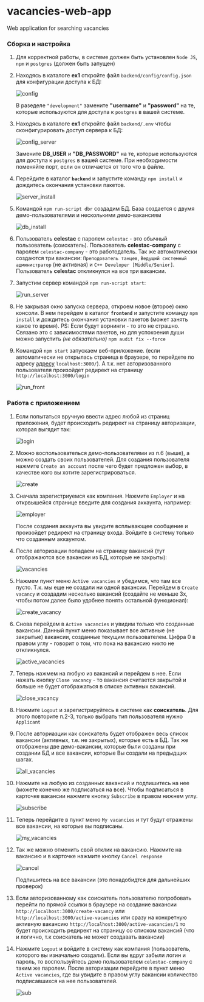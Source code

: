 # vacancies-web-app
Web application for searching vacancies

### Сборка и настройка

1.  Для корректной работы, в системе должен быть установлен `Node JS`, `npm` и `postgres` (должен быть запущен)

2.  Находясь в каталоге **ex1** откройте файл `backend/config/config.json` для конфигурации доступа к БД:

    ![config](src/img/1.png)

    В разеделе `"development"` замените **"username"** и **"password"** на те, которые используются для доступа к `postgres` в вашей системе.

3.  Находясь в каталоге **ex1** откройте файл `backend/.env` чтобы сконфигурировать доступ сервера к БД:

    ![config_server](src/img/2.png)

    Замените **DB_USER** и **"DB_PASSWORD"** на те, которые используются для доступа к `postgres` в вашей системе. При необходимости поменяйте порт, если он отличается от того что в файле.

4.  Перейдите в каталог **`backend`** и запустите команду `npm install` и дождитесь окончания установки пакетов.

    ![server_install](src/img/3.png)

5.  Командой `npm run-script dbr` создадим БД. База создается с двумя демо-пользователями и несколькими демо-вакансиям

    ![db_install](src/img/4.png)

6.  Пользователь **celestac** с паролем `celestac` - это обычный пользователь (соискатель). Пользователь **celestac-company** с паролем `celestac-company` - это работодатель. Так же автоматически создаются три вакансии: `Преподователь танцев`, `Ведущий системный администратор` (не активная) и `C++ Developer [Middle/Senior]`. Пользователь **celestac** откликнулся на все три вакансии.

7.  Запустим сервер командой `npm run-script start`:

    ![run_server](src/img/5.png)

8.  Не закрывая окно запуска сервера, откроем новое (второе) окно консоли. В нем перейдем в каталог **`frontend`** и запустите команду `npm install` и дождитесь окончания установки пакетов (может занять какое то время). PS: Если будут ворнинги - то это не страшно. Связано это с зависимостями пакетов, но для успокоения души можно запустить _(не обязательно)_ `npm audit fix --force`

9.  Командой `npm start` запускаем веб-приложение. (если автоматически не открылась страница в браузере, то перейдете по адресу [адресу](http://localhost:3000/) `localhost:3000/`). А т.к. нет авторизованного пользователя произойдет редирект на страницу `http://localhost:3000/login`

    ![run_front](src/img/6.png)

### Работа с приложением

1.  Если попытаться вручную ввести адрес любой из страниц приложения, будет происходить редирект на страницу авторизации, которая выгядит так:

    ![login](src/img/7.png)

2.  Можно воспользователься демо-пользователями из п.6 (выше), а можно создать своих пользователей. Для создания пользователя нажмите `Create an account` после чего будет предложен выбор, в качестве кого вы хотите зарегистрироваться.

    ![create](src/img/8.png)

3.  Сначала зарегистриуемся как компания. Нажмите `Employer` и на открвышейся странице введите для создания аккаунта, например:

    ![employer](src/img/9.png)

    После создания аккаунта вы увидите всплывающее сообщение и произойдет редирект на страницу входа. Войдите в систему только что созданным аккаунтом.

4.  После авторизации попадаем на страницу вакансий (тут отображаются все вакансии из БД, которые не закрыты):

    ![vacancies](src/img/10.png)

5.  Нажмем пункт меню `Active vacancies` и убедимся, что там все пусто. Т.к. мы еще не создали ни одной вакансии. Перейдем в `Create vacancy` и создадим несколько вакансий (создайте не меньше 3х, чтобы потом далее было удобнее понять остальной функционал):

    ![create_vacancy](src/img/11.png)

6.  Снова перейдем в `Active vacancies` и увидим только что созданные вакансии. Данный пункт меню показывает все активные (не закрытые) вакансии, созданные текущим пользователем. Цифра 0 в правом углу - говорит о том, что пока на вакансию никто не откликнулся.

    ![active_vacancies](src/img/12.png)

7.  Теперь нажмем на любую из вакансий и перейдем в нее. Если нажать кнопку `Close vacancy` - то вакансия считается закрытой и больше не будет отображаться в списке активных вакансий.

    ![close_vacancy](src/img/13.png)

8.  Нажмите `Logout` и зарегистрируйтесь в системе как **соискатель**. Для этого повторите п.2-3, только выбрать тип пользователя нужно `Applicant`
9.  После авториазции как соискатель будет отображен весь список вакансии (активных, т.е. не закрытых), которые есть в БД. Так же отображены две демо-вакансии, которые были созданы при создании БД и все вакансии, которые Вы создали на предыдщих шагах.

    ![all_vacancies](src/img/14.png)

10. Нажмите на любую из созданных вакансий и подпишитесь на нее (можете конечно же подписаться на все). Чтобы подписаться в карточке вакансии нажмите кнопку `Subscribe` в правом нижнем углу.

    ![subscribe](src/img/15.png)

11. Теперь перейдите в пункт меню `My vacancies` и тут будут отражены все вакансии, на которые вы подписаны.

    ![my_vacancies](src/img/16.png)

12. Так же можно отменить свой отклик на вакансию. Нажмите на вакансию и в карточке нажмите кнопку `Cancel response`

    ![cancel](src/mg/17.png)

    Подпишитесь на все вакансии (это понадобидтся для дальнейших проверок)

13. Если авторизованному как соискатель пользователю попробовать перейти по прямой ссылки в браузере на создание вакансии `http://localhost:3000/create-vacancy` или `http://localhost:3000/active-vacancies` или сразу на конкретную активную вакансию `http://localhost:3000/active-vacancies/1` то будет происходить редирект на страницу со списком вакансий (что и логично, т.к соискатель не может создавать вакансии)

14. Нажмите `Logout` и войдите в систему как компания (пользователь, которого вы изначально создали). Если вы вдруг забыли логин и пароль, то воспользуйтесь демо пользователем `celestac-company` с таким же паролем. После авторизации перейдите в пункт меню `Active vacancies`, где вы увидите в правом углу вакансии количество подписавшихся на нее пользователей.

    ![sub](src/img/18.png)

